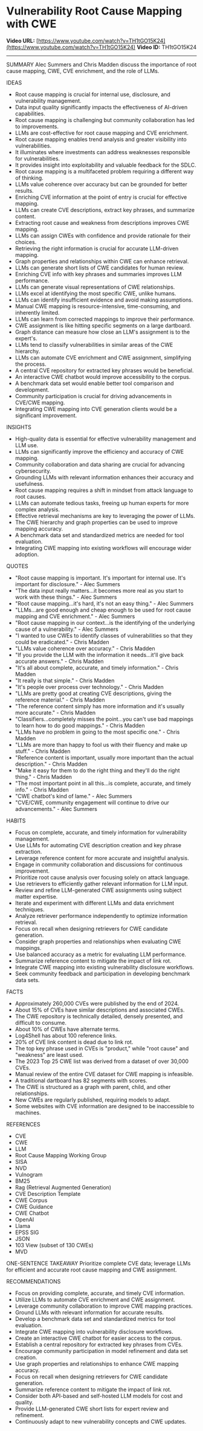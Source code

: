 # Vulnerability Root Cause Mapping with CWE

**Video URL:** [https://www.youtube.com/watch?v=TH1tGO15K24](https://www.youtube.com/watch?v=TH1tGO15K24)
**Video ID:** TH1tGO15K24

---

SUMMARY
Alec Summers and Chris Madden discuss the importance of root cause mapping, CWE, CVE enrichment, and the role of LLMs.

IDEAS
* Root cause mapping is crucial for internal use, disclosure, and vulnerability management.
* Data input quality significantly impacts the effectiveness of AI-driven capabilities.
* Root cause mapping is challenging but community collaboration has led to improvements.
* LLMs are cost-effective for root cause mapping and CVE enrichment.
* Root cause mapping enables trend analysis and greater visibility into vulnerabilities.
* It illuminates where investments can address weaknesses responsible for vulnerabilities.
* It provides insight into exploitability and valuable feedback for the SDLC.
* Root cause mapping is a multifaceted problem requiring a different way of thinking.
* LLMs value coherence over accuracy but can be grounded for better results.
* Enriching CVE information at the point of entry is crucial for effective mapping.
* LLMs can create CVE descriptions, extract key phrases, and summarize content.
* Extracting root cause and weakness from descriptions improves CWE mapping.
* LLMs can assign CWEs with confidence and provide rationale for their choices.
* Retrieving the right information is crucial for accurate LLM-driven mapping.
* Graph properties and relationships within CWE can enhance retrieval.
* LLMs can generate short lists of CWE candidates for human review.
* Enriching CVE info with key phrases and summaries improves LLM performance.
* LLMs can generate visual representations of CWE relationships.
* LLMs excel at identifying the most specific CWE, unlike humans.
* LLMs can identify insufficient evidence and avoid making assumptions.
* Manual CWE mapping is resource-intensive, time-consuming, and inherently limited.
* LLMs can learn from corrected mappings to improve their performance.
* CWE assignment is like hitting specific segments on a large dartboard.
* Graph distance can measure how close an LLM's assignment is to the expert's.
* LLMs tend to classify vulnerabilities in similar areas of the CWE hierarchy.
* LLMs can automate CVE enrichment and CWE assignment, simplifying the process.
* A central CVE repository for extracted key phrases would be beneficial.
* An interactive CWE chatbot would improve accessibility to the corpus.
* A benchmark data set would enable better tool comparison and development.
* Community participation is crucial for driving advancements in CVE/CWE mapping.
* Integrating CWE mapping into CVE generation clients would be a significant improvement.

INSIGHTS
* High-quality data is essential for effective vulnerability management and LLM use.
* LLMs can significantly improve the efficiency and accuracy of CWE mapping.
* Community collaboration and data sharing are crucial for advancing cybersecurity.
* Grounding LLMs with relevant information enhances their accuracy and usefulness.
* Root cause mapping requires a shift in mindset from attack language to root causes.
* LLMs can automate tedious tasks, freeing up human experts for more complex analysis.
* Effective retrieval mechanisms are key to leveraging the power of LLMs.
* The CWE hierarchy and graph properties can be used to improve mapping accuracy.
* A benchmark data set and standardized metrics are needed for tool evaluation.
* Integrating CWE mapping into existing workflows will encourage wider adoption.

QUOTES
* "Root cause mapping is important. It's important for internal use. It's important for disclosure." - Alec Summers
* "The data input really matters...it becomes more real as you start to work with these things." - Alec Summers
* "Root cause mapping...it's hard, it's not an easy thing." - Alec Summers
* "LLMs...are good enough and cheap enough to be used for root cause mapping and CVE enrichment." - Alec Summers
* "Root cause mapping in our context...is the identifying of the underlying cause of a vulnerability." - Alec Summers
* "I wanted to use CWEs to identify classes of vulnerabilities so that they could be eradicated." - Chris Madden
* "LLMs value coherence over accuracy." - Chris Madden
* "If you provide the LLM with the information it needs...it'll give back accurate answers." - Chris Madden
* "It's all about complete, accurate, and timely information." - Chris Madden
* "It really is that simple." - Chris Madden
* "It's people over process over technology." - Chris Madden
* "LLMs are pretty good at creating CVE descriptions, giving the reference material." - Chris Madden
* "The reference content simply has more information and it's usually more accurate." - Chris Madden
* "Classifiers...completely misses the point...you can't use bad mappings to learn how to do good mappings." - Chris Madden
* "LLMs have no problem in going to the most specific one." - Chris Madden
* "LLMs are more than happy to fool us with their fluency and make up stuff." - Chris Madden
* "Reference content is important, usually more important than the actual description." - Chris Madden
* "Make it easy for them to do the right thing and they'll do the right thing." - Chris Madden
* "The most important point in all this...is complete, accurate, and timely info." - Chris Madden
* "CWE chatbot's kind of lame." - Alec Summers
* "CVE/CWE, community engagement will continue to drive our advancements." - Alec Summers

HABITS
* Focus on complete, accurate, and timely information for vulnerability management.
* Use LLMs for automating CVE description creation and key phrase extraction.
* Leverage reference content for more accurate and insightful analysis.
* Engage in community collaboration and discussions for continuous improvement.
* Prioritize root cause analysis over focusing solely on attack language.
* Use retrievers to efficiently gather relevant information for LLM input.
* Review and refine LLM-generated CWE assignments using subject matter expertise.
* Iterate and experiment with different LLMs and data enrichment techniques.
* Analyze retriever performance independently to optimize information retrieval.
* Focus on recall when designing retrievers for CWE candidate generation.
* Consider graph properties and relationships when evaluating CWE mappings.
* Use balanced accuracy as a metric for evaluating LLM performance.
* Summarize reference content to mitigate the impact of link rot.
* Integrate CWE mapping into existing vulnerability disclosure workflows.
* Seek community feedback and participation in developing benchmark data sets.

FACTS
* Approximately 260,000 CVEs were published by the end of 2024.
* About 15% of CVEs have similar descriptions and associated CWEs.
* The CWE repository is technically detailed, densely presented, and difficult to consume.
* About 10% of CWEs have alternate terms.
* Log4Shell has about 100 reference links.
* 20% of CVE link content is dead due to link rot.
* The top key phrase used in CVEs is "product," while "root cause" and "weakness" are least used.
* The 2023 Top 25 CWE list was derived from a dataset of over 30,000 CVEs.
* Manual review of the entire CVE dataset for CWE mapping is infeasible.
* A traditional dartboard has 82 segments with scores.
* The CWE is structured as a graph with parent, child, and other relationships.
* New CWEs are regularly published, requiring models to adapt.
* Some websites with CVE information are designed to be inaccessible to machines.

REFERENCES
* CVE
* CWE
* LLM
* Root Cause Mapping Working Group
* SISA
* NVD
* Vulnogram
* BM25
* Rag (Retrieval Augmented Generation)
* CVE Description Template
* CWE Corpus
* CWE Guidance
* CWE Chatbot
* OpenAI
* Llama
* EPSS SIG
* JSON
* 103 View (subset of 130 CWEs)
* MVD

ONE-SENTENCE TAKEAWAY
Prioritize complete CVE data; leverage LLMs for efficient and accurate root cause mapping and CWE assignment.

RECOMMENDATIONS
* Focus on providing complete, accurate, and timely CVE information.
* Utilize LLMs to automate CVE enrichment and CWE assignment.
* Leverage community collaboration to improve CWE mapping practices.
* Ground LLMs with relevant information for accurate results.
* Develop a benchmark data set and standardized metrics for tool evaluation.
* Integrate CWE mapping into vulnerability disclosure workflows.
* Create an interactive CWE chatbot for easier access to the corpus.
* Establish a central repository for extracted key phrases from CVEs.
* Encourage community participation in model refinement and data set creation.
* Use graph properties and relationships to enhance CWE mapping accuracy.
* Focus on recall when designing retrievers for CWE candidate generation.
* Summarize reference content to mitigate the impact of link rot.
* Consider both API-based and self-hosted LLM models for cost and quality.
* Provide LLM-generated CWE short lists for expert review and refinement.
* Continuously adapt to new vulnerability concepts and CWE updates.
